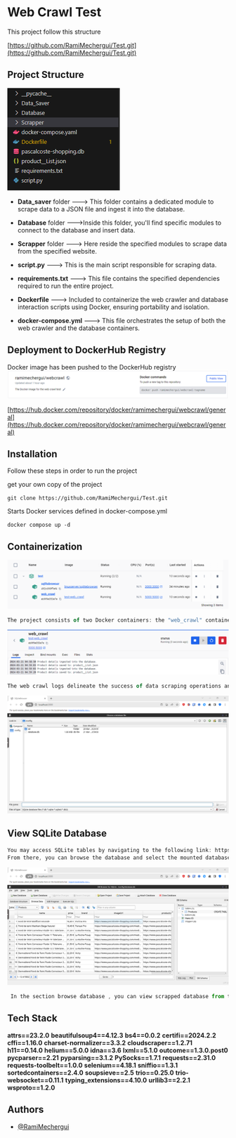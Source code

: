 
# Web Crawl Test

This project follow this structure

[https://github.com/RamiMechergui/Test.git](https://github.com/RamiMechergui/Test.git)

## Project Structure

![App Screenshot](./Screenshot/File_Structure.PNG)

- **Data_saver** folder ---> This folder contains a dedicated module to scrape data to a JSON file and ingest it into the database.

- **Database** folder --->Inside this folder, you'll find specific modules to connect to the database and insert data.

- **Scrapper** folder ---> Here reside the specified modules to scrape data from the specified website.

- **script.py** ---> This is the main script responsible for scraping data.

- **requirements.txt** ---> This file contains the specified dependencies required to run the entire project.

- **Dockerfile** ---> Included to containerize the web crawler and database interaction scripts using Docker, ensuring portability and isolation.

- **docker-compose.yml** ---> This file orchestrates the setup of both the web crawler and the database containers.  

## Deployment to DockerHub Registry

Docker image has been pushed to the DockerHub registry
![App Screenshot](./Screenshot/webcrawl.PNG)

[https://hub.docker.com/repository/docker/ramimechergui/webcrawl/general](https://hub.docker.com/repository/docker/ramimechergui/webcrawl/general)


## Installation

Follow these steps in order to run the project

get your own copy of the project

```git
git clone https://github.com/RamiMechergui/Test.git
```
Starts Docker services defined in docker-compose.yml

```git
docker compose up -d
```
## Containerization

![App Screenshot](./Screenshot/Containers.PNG) 

```javascript
The project consists of two Docker containers: the "web_crawl" container, which is responsible for scraping data from specified online sources, and storing it into a SQLite database, and the "SQLitebrowser" container, which facilitates the visualization and exploration of the SQLite database contents.
```

![App Screenshot](./Screenshot/Web_Crawl.PNG)

```javascript
The web crawl logs delineate the success of data scraping operations and track the sequential progression of data from JSON files to the database, indicating whether each step was completed satisfactorily.
```

![App Screenshot](./Screenshot/View%20database.PNG)

## View SQLite Database

```javascript
You may access SQLite tables by navigating to the following link: https://localhost:3000.
From there, you can browse the database and select the mounted database of your choice . 
```

![App Screenshot](./Screenshot/View%20database%202.PNG)

```javascript
 In the section browse database , you can view scrapped database from the specified website.
```

## Tech Stack
**attrs==23.2.0**
**beautifulsoup4==4.12.3**
**bs4==0.0.2**
**certifi==2024.2.2**
**cffi==1.16.0**
**charset-normalizer==3.3.2**
**cloudscraper==1.2.71**
**h11==0.14.0**
**helium==5.0.0**
**idna==3.6**
**lxml==5.1.0**
**outcome==1.3.0.post0**
**pycparser==2.21**
**pyparsing==3.1.2**
**PySocks==1.7.1**
**requests==2.31.0**
**requests-toolbelt==1.0.0**
**selenium==4.18.1**
**sniffio==1.3.1**
**sortedcontainers==2.4.0**
**soupsieve==2.5**
**trio==0.25.0**
**trio-websocket==0.11.1**
**typing_extensions==4.10.0**
**urllib3==2.2.1**
**wsproto==1.2.0**


## Authors
- [@RamiMechergui](https://github.com/RamiMechergui)

